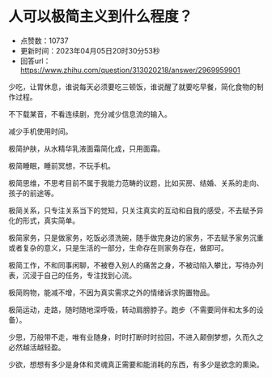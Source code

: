 # 人可以极简主义到什么程度？
- 点赞数：10737
- 更新时间：2023年04月05日20时30分53秒
- 回答url：https://www.zhihu.com/question/313020218/answer/2969959901
<body>
 <p data-pid="nXdDiI6Z">少吃，让胃休息，谁说每天必须要吃三顿饭，谁说醒了就要吃早餐，简化食物的制作过程。</p>
 <p data-pid="n5uPtQel">不下载某音，不看连续剧，充分减少信息流的输入。</p>
 <p data-pid="dh29hMmi">减少手机使用时间。</p>
 <p data-pid="U536-ey3">极简护肤，从水精华乳液面霜简化成，只用面霜。</p>
 <p data-pid="yh09Ysl_">极简睡眠，睡前冥想，不玩手机。</p>
 <p data-pid="aS5MuDP6">极简思维，不思考目前不属于我能力范畴的议题，比如买房、结婚、关系的走向、孩子的前途等。</p>
 <p data-pid="KtZ02J-b">极简关系，只专注关系当下的觉知，只关注真实的互动和自我的感受，不去赋予异化的形式，真实简单。</p>
 <p data-pid="d2W80XTF">极简家务，只是做家务，吃饭必须洗碗，随手做完身边的家务，不去赋予家务沉重或者复杂的意义，只是生活的一部分，生命存在则家务存在，做即可。</p>
 <p data-pid="_LopCbCR">极简工作，不和同事闲聊，不被卷入别人的痛苦之身，不被动陷入攀比，写待办列表，沉浸于自己的任务，专注找到心流。</p>
 <p data-pid="iT0WGGzp">极简购物，能减不增，不因为真实需求之外的情绪诉求购置物品。</p>
 <p data-pid="JhOUC_DB">极简运动，走路，随时随地深呼吸，转动肩膀脖子。跑步（不需要同伴和太多的设备）。</p>
 <p data-pid="45nkn191">少思，万般带不走，唯有业随身，时时打断时时拉回，不进入颠倒梦想，久而久之必然越活越轻盈。</p>
 <p data-pid="xJHotp91">少欲，想想有多少是身体和灵魂真正需要和能消耗的东西，有多少是欲念的熏染。</p>
</body>